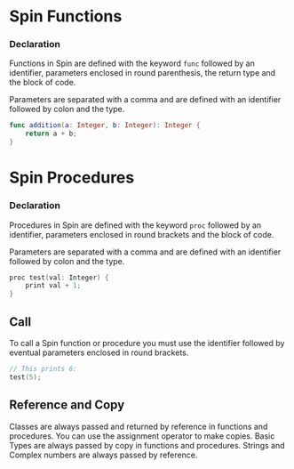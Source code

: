 
# Spin Functions

### Declaration

Functions in Spin are defined with the keyword `func`
followed by an identifier, parameters enclosed in round
parenthesis, the return type and the block of code.

Parameters are separated with a comma and are defined
with an identifier followed by colon and the type.

``` swift
func addition(a: Integer, b: Integer): Integer {
    return a + b;
}
```

# Spin Procedures

### Declaration

Procedures in Spin are defined with the keyword `proc`
followed by an identifier, parameters enclosed in round
brackets and the block of code.

Parameters are separated with a comma and are defined
with an identifier followed by colon and the type.

``` swift
proc test(val: Integer) {
    print val + 1;
}
```

## Call

To call a Spin function or procedure you must use
the identifier followed by eventual parameters
enclosed in round brackets.

``` swift
// This prints 6:
test(5);
```

## Reference and Copy

Classes are always passed and returned by reference in functions
and procedures. You can use the assignment operator to make copies.
Basic Types are always passed by copy in functions and procedures.
Strings and Complex numbers are always passed by reference.
